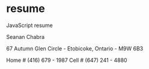 # resume
JavaScript resume

Seanan Chabra

67 Autumn Glen Circle - Etobicoke, Ontario - M9W 6B3 

Home # (416) 679 - 1987 Cell # (647) 241 - 4880
